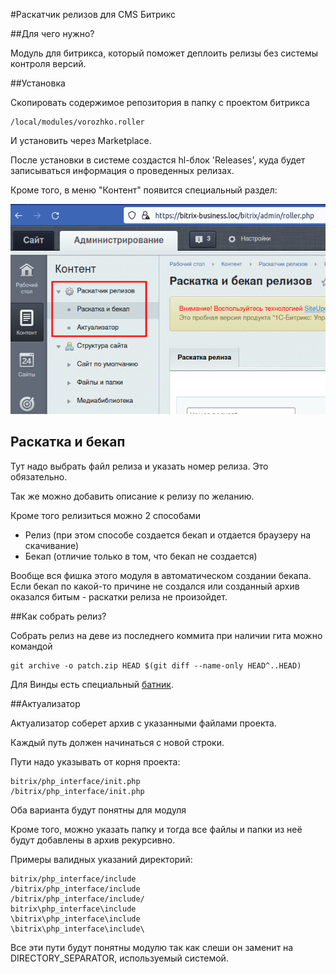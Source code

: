 #Раскатчик релизов для CMS Битрикс

##Для чего нужно?

Модуль для битрикса, который поможет деплоить релизы без системы контроля версий.

##Установка

Скопировать содержимое репозитория в папку с проектом битрикса

```
/local/modules/vorozhko.roller
```

И установить через Marketplace.

После установки в системе создастся hl-блок 'Releases', куда будет записываться информация о проведенных релизах.

Кроме того, в меню "Контент" появится специальный раздел:

![Раскатчик релизов](assets/img/menu.png)

## Раскатка и бекап

Тут надо выбрать файл релиза и указать номер релиза. Это обязательно.

Так же можно добавить описание к релизу по желанию.

Кроме того релизиться можно 2 способами

- Релиз (при этом способе создается бекап и отдается браузеру на скачивание)
- Бекап (отличие только в том, что бекап не создается)

Вообще вся фишка этого модуля в автоматическом создании бекапа. Если бекап по какой-то причине не создался или созданный архив оказался битым - раскатки релиза не произойдет.

##Как собрать релиз?

Собрать релиз на деве из последнего коммита при наличии гита можно командой

```
git archive -o patch.zip HEAD $(git diff --name-only HEAD^..HEAD)
```

Для Винды есть специальный [батник](assets/bat/release_from_last_commit.bat).

##Актуализатор

Актуализатор соберет архив с указанными файлами проекта.

Каждый путь должен начинаться с новой строки.

Пути надо указывать от корня проекта:

```
bitrix/php_interface/init.php
/bitrix/php_interface/init.php
```
Оба варианта будут понятны для модуля

Кроме того, можно указать папку и тогда все файлы и папки из неё будут добавлены в архив рекурсивно.

Примеры валидных указаний директорий:

```
bitrix/php_interface/include
/bitrix/php_interface/include
/bitrix/php_interface/include/
bitrix\php_interface\include
\bitrix\php_interface\include
\bitrix\php_interface\include\
```

Все эти пути будут понятны модулю так как слеши он заменит на DIRECTORY_SEPARATOR, используемый системой.
